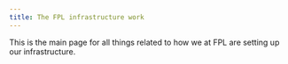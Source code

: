 ```yaml
---
title: The FPL infrastructure work
---
```


This is the main page for all things related to how we at FPL are setting up our infrastructure.
